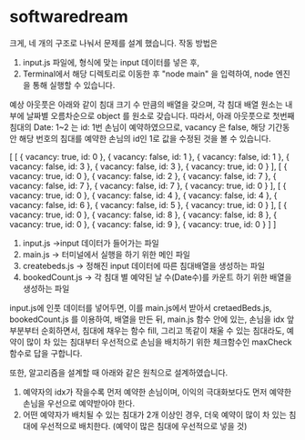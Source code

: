 # softwaredream
크게, 네 개의 구조로 나눠서 문제를 설계 했습니다.
작동 방법은  
1. input.js 파일에, 형식에 맞는 input 데이터를 넣은 후, 
2. Terminal에서 해당 디렉토리로 이동한 후 "node main" 을 입력하여, node 엔진을 통해 실행할 수 있습니다. 

예상 아웃풋은 아래와 같이 침대 크기 수 만큼의 배열을 갖으며, 각 침대 배열 원소는 내부에 날짜별 오름차순으로 object 를 원소로 갖습니다. 
따라서, 아래 아웃풋으로 첫번째 침대의 Date: 1~2 는 id: 1번 손님이 예약하였으므로, vacancy 은 false, 해당 기간동안 해당 번호의 침대를 예약한 손님의 id인 1로 값을 수정된 것을 볼 수 있습니다. 

[ [ { vacancy: true, id: 0 },
    { vacancy: false, id: 1 },
    { vacancy: false, id: 1 },
    { vacancy: false, id: 3 },
    { vacancy: false, id: 3 },
    { vacancy: true, id: 0 } ],
  [ { vacancy: true, id: 0 },
    { vacancy: false, id: 2 },
    { vacancy: false, id: 7 },
    { vacancy: false, id: 7 },
    { vacancy: false, id: 7 },
    { vacancy: true, id: 0 } ],
  [ { vacancy: true, id: 0 },
    { vacancy: false, id: 4 },
    { vacancy: false, id: 4 },
    { vacancy: false, id: 6 },
    { vacancy: false, id: 5 },
    { vacancy: true, id: 0 } ],
  [ { vacancy: true, id: 0 },
    { vacancy: false, id: 8 },
    { vacancy: false, id: 8 },
    { vacancy: true, id: 0 },
    { vacancy: false, id: 9 },
    { vacancy: true, id: 0 } ] ]

1. input.js ->input 데이터가 들어가는 파일
2. main.js -> 터미널에서 실행을 하기 위한 메인 파일 
3. createbeds.js -> 정해진 input 데이터에 따른 침대배열을 생성하는 파일
4. bookedCount.js -> 각 침대 별 예약된 날 수(Date수)를 카운트 하기 위한 배열을 생성하는 파일

input.js에 인풋 데이터를 넣어두면, 이를 main.js에서 받아서 cretaedBeds.js, bookedCount.js 를 이용하여, 배열을 만든 뒤, 
main.js 함수 안에 있는, 손님을 idx 앞부분부터 순회하면서, 침대에 채우는 함수 fill, 
그리고 똑같이 채울 수 있는 침대라도, 예약이 많이 차 있는 침대부터 우선적으로 손님을 배치하기 위한 체크함수인 maxCheck 함수로 답을 구합니다.

또한, 알고리즘을 설계할 때 아래와 같은 원칙으로 설계하였습니다.

1. 예약자의 idx가 작을수록 먼저 예약한 손님이며, 이익의 극대화보다도 먼저 예약한 손님을 우선으로 예약받아야 한다.
2. 어떤 예약자가 배치될 수 있는 침대가 2개 이상인 경우, 더욱 예약이 많이 차 있는 침대에 우선적으로 배치한다. (예약이 많은 침대에 우선적으로 넣을 것)

